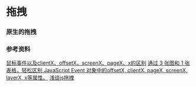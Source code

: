 # 拖拽

### 原生的拖拽


### 参考资料
[鼠标事件以及clientX、offsetX、screenX、pageX、x的区别](https://blog.csdn.net/weixin_41342585/article/details/80659736)
[通过 3 张图和 1 张表格，轻松区别 JavaScript Event 对象中的offsetX, clientX, pageX, screenX, layerX, x等属性。](https://www.cnblogs.com/jiangxiaobo/p/6593584.html)
[浅谈js拖拽](https://www.jianshu.com/p/000b178640d2)
